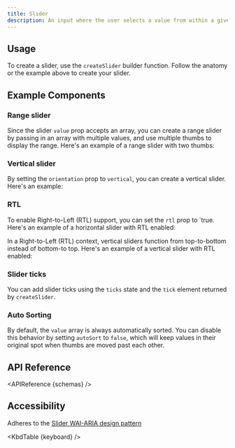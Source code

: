 ```yaml
---
title: Slider
description: An input where the user selects a value from within a given range
---
```


<script>
    import { APIReference, KbdTable, Preview } from '$docs/components'
    export let schemas
    export let keyboard
    export let snippets
    export let previews
</script>

## Usage

To create a slider, use the `createSlider` builder function. Follow the anatomy or the example above
to create your slider.

## Example Components

### Range slider

Since the slider `value` prop accepts an array, you can create a range slider by passing in an array
with multiple values, and use multiple thumbs to display the range. Here's an example of a range
slider with two thumbs:

<Preview code={snippets.range}>
    <svelte:component this={previews.range} />
</Preview>

### Vertical slider

By setting the `orientation` prop to `vertical`, you can create a vertical slider. Here's an
example:

<Preview code={snippets.vertical}>
    <svelte:component this={previews.vertical} />
</Preview>

### RTL

To enable Right-to-Left (RTL) support, you can set the `rtl` prop to `true. Here's an example of a
horizontal slider with RTL enabled:

<Preview code={snippets.rtl_horizontal}>
    <svelte:component this={previews.rtl_horizontal} />
</Preview>

In a Right-to-Left (RTL) context, vertical sliders function from top-to-bottom instead of bottom-to
top. Here's an example of a vertical slider with RTL enabled:

<Preview code={snippets.rtl_vertical}>
    <svelte:component this={previews.rtl_vertical} />
</Preview>

### Slider ticks

You can add slider ticks using the `ticks` state and the `tick` element returned by `createSlider`.

<Preview code={snippets.ticks}>
    <svelte:component this={previews.ticks} />
</Preview>

### Auto Sorting

By default, the `value` array is always automatically sorted. You can disable this behavior by
setting `autoSort` to `false`, which will keep values in their original spot when thumbs are moved
past each other.

<Preview code={snippets.multiple}>
    <svelte:component this={previews.multiple} />
</Preview>

## API Reference

<APIReference {schemas} />

## Accessibility

Adheres to the [Slider WAI-ARIA design pattern](https://www.w3.org/WAI/ARIA/apg/patterns/slider/)

<KbdTable {keyboard} />
